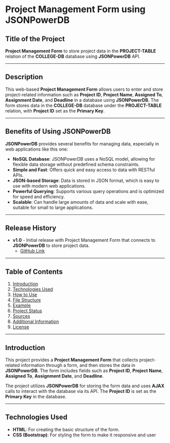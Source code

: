 # Project Management Form using JSONPowerDB

## Title of the Project

**Project Management Form** to store project data in the **PROJECT-TABLE** relation of the **COLLEGE-DB** database using **JSONPowerDB** API.

---

## Description

This web-based **Project Management Form** allows users to enter and store project-related information such as **Project ID**, **Project Name**, **Assigned To**, **Assignment Date**, and **Deadline** in a database using **JSONPowerDB**. The form stores data in the **COLLEGE-DB** database under the **PROJECT-TABLE** relation, with **Project ID** set as the **Primary Key**.

---

## Benefits of Using JSONPowerDB

**JSONPowerDB** provides several benefits for managing data, especially in web applications like this one:

- **NoSQL Database**: JSONPowerDB uses a NoSQL model, allowing for flexible data storage without predefined schema constraints.
- **Simple and Fast**: Offers quick and easy access to data with RESTful APIs.
- **JSON-based Storage**: Data is stored in JSON format, which is easy to use with modern web applications.
- **Powerful Querying**: Supports various query operations and is optimized for speed and efficiency.
- **Scalable**: Can handle large amounts of data and scale with ease, suitable for small to large applications.

---

## Release History

- **v1.0** - Initial release with Project Management Form that connects to **JSONPowerDB** to store project data.
  - [GitHub Link](https://github.com/anitamiskin03/ProjectManagement)

---

## Table of Contents

1. [Introduction](#introduction)
2. [Technologies Used](#technologies-used)
3. [How to Use](#how-to-use)
4. [File Structure](#file-structure)
5. [Example](#example)
6. [Project Status](#project-status)
7. [Sources](#sources)
8. [Additional Information](#additional-information)
9. [License](#license)

---

## Introduction

This project provides a **Project Management Form** that collects project-related information through a form, and then stores the data in **JSONPowerDB**. The form includes fields such as **Project ID**, **Project Name**, **Assigned To**, **Assignment Date**, and **Deadline**.

The project utilizes **JSONPowerDB** for storing the form data and uses **AJAX** calls to interact with the database via its API. The **Project ID** is set as the **Primary Key** in the database.

---

## Technologies Used

- **HTML**: For creating the basic structure of the form.
- **CSS (Bootstrap)**: For styling the form to make it responsive and user

